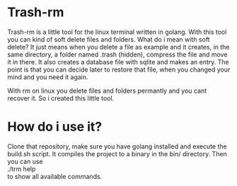 <h1 align="left">Trash-rm</h1>

Trash-rm is a little tool for the linux terminal written in golang. With this tool you can
kind of soft delete files and folders. What do i mean with soft delete?
It just means when you delete a file as example and it creates, in the same directory, a folder
named .trash (hidden), compress the file and move it in there. It also creates a database
file with sqlite and makes an entry. The point is that you can decide later to restore that file,
when you changed your mind and you need it again.

With rm on linux you delete files and folders permantly and you cant recover it. So i created this
little tool.

<h1 align="left">How do i use it?</h1>
Clone that repository, make sure you have golang installed and execute the build.sh script. It
compiles the project to a binary in the bin/ directory.
Then you can use
</br>
./trm help
</br>
to show all available commands.
